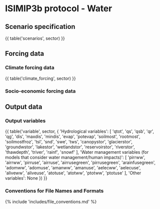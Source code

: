 ISIMIP3b protocol - Water
=========================

Scenario specification
----------------------

{{ table('scenarios', sector) }}

Forcing data
------------

### Climate forcing data

{{ table('climate_forcing', sector) }}

### Socio-economic forcing data

Output data
-----------

### Output variables

{{ table('variable', sector, {
    'Hydrological variables': [
        'qtot',
        'qs',
        'qsb',
        'qr',
        'qg',
        'dis',
        'maxdis',
        'mindis',
        'evap',
        'potevap',
        'soilmost',
        'rootmost',
        'soilmostfroz',
        'tsl',
        'snd',
        'swe',
        'tws',
        'canopystor',
        'glacierstor',
        'groundwstor',
        'lakestor',
        'wetlandstor',
        'reservoirstor',
        'riverstor',
        'thawdepth',
        'triver',
        'rainf',
        'snowf'
    ],
    'Water management variables (for models that consider water management/human impacts)': [
        'pirrww',
        'airrww',
        'pirruse',
        'airruse',
        'airrusegreen',
        'pirrusegreen',
        'arainfusegreen',
        'adomww',
        'adomuse',
        'amanww',
        'amanuse',
        'aelecww',
        'aelecuse',
        'aliveww',
        'aliveuse',
        'atotuse',
        'atotww',
        'ptotww',
        'ptotuse'
    ],
    'Other variables': None
}) }}

### Conventions for File Names and Formats

{% include 'includes/file_conventions.md' %}
